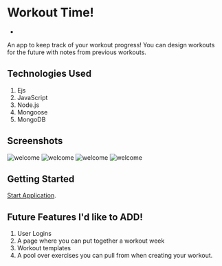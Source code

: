 # Workout Time!
-
An app to keep track of your workout progress! You can design workouts for the future with notes from previous workouts. 

## Technologies Used
1. Ejs
2. JavaScript
3. Node.js
4. Mongoose
5. MongoDB

## Screenshots
![welcome](https://i.imgur.com/GbNVvAG.png)
![welcome](https://i.imgur.com/j6WSkF5.png)
![welcome](https://i.imgur.com/mRwDf6c.png)
![welcome](https://i.imgur.com/6YaNqLb.png)

## Getting Started
[Start Application](https://workout-time.herokuapp.com/dashboard).

## Future Features I'd like to ADD!
1. User Logins
2. A page where you can put together a workout week
3. Workout templates
4. A pool over exercises you can pull from when creating your workout. 